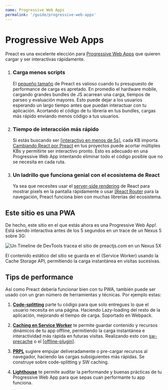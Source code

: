```yaml
---
name: Progressive Web Apps
permalink: '/guide/progressive-web-apps'
---
```


# Progressive Web Apps

Preact es una excelente elección para [Progressive Web Apps](https://developers.google.com/web/progressive-web-apps/) que quieren cargar y ser interactivas rápidamente.

<ol class="list-view">
    <li class="list-item">
        <div class="list-header">
          <div class="_bubble" style="background-image: url(/assets/pwa-guide/load-less-script.svg);"></div>
        </div>
        <div class="list-detail">
          <div class="_title-block">
            <h3>Carga menos scripts</h3>
          </div>
          <p class="_summary">El <a href="/about/project-goals">pequeño tamaño</a> de Preact es valioso cuando tu presupuesto de performance de carga es apretado. En promedio el hardware mobile, cargando grandes bundles de JS acarrean una carga, tiempos de parseo y evaluación mayores. Esto puede dejar a los usuarios esperando un largo tiempo antes que puedan interactuar con tu aplicación.  Acortando el código de tu librería en tus bundles, cargas más rápido enviando menos código a tus usuarios. </p>
        </div>
    </li>
    <li class="list-item">
        <div class="list-header">
          <div class="_bubble" style="background-image: url(/assets/pwa-guide/faster-tti.svg);"></div>
        </div>
        <div class="list-detail">
          <div class="_title-block">
            <h3>Tiempo de interacción más rápido</h3>
          </div>
          <p class="_summary">Si estás buscando ser <a href="https://infrequently.org/2016/09/what-exactly-makes-something-a-progressive-web-app/">[interactivo en menos de 5s]</a>, cada KB importa. <a href="/guide/switching-to-preact">Cambiando React por Preact</a> en tus proyectos puede acortar múltiples KBs y permitirte ser interactivo pronto. Esto es adecuado en una Progressive Web App intentando eliminar todo el código posible que no se necesita en cada ruta.</p>
        </div>
    </li>
    <li class="list-item">
        <div class="list-header">
          <div class="_bubble" style="background-image: url(/assets/pwa-guide/building-block.svg);"></div>
        </div>
        <div class="list-detail">
          <div class="_title-block">
            <h3>Un ladrillo que funciona genial con el ecosistema de React</h3>
          </div>
          <p class="_summary">Ya sea que necesites usar el <a href="https://facebook.github.io/react/docs/react-dom-server.html">server-side rendering</a> de React para mostrar pixels en la pantalla rápidamente o usar <a href="https://github.com/ReactTraining/react-router">[React Router</a> para la navegación, Preact funciona bien con muchas librerías del ecosistema. </p>
        </div>
    </li>
</ol>

## Este sitio es una PWA

De hecho, este sitio en el que estás ahora es una Progressive Web App!. Está siendo interactiva antes de los 5 segundos en un trace de un Nexus 5 sobre 3G:

<img src="/assets/pwa-guide/timeline.jpg" alt="Un Timeline de DevTools tracea el sitio de preactjs.com en un Nexus 5X"/>

El contenido estático del sitio se guarda en el (Service Worker) usando la Cache Storage API, permitiendo la carga instantánea en visitas sucesivas.

## Tips de performance

Así como Preact debería funcionar bien con tu PWA, también puede ser usado con un gran número de herramientas y técnicas. Por ejemplo estas:

<ol class="list-view">
    <li class="list-item">
        <div class="list-header">
          <div class="_bubble" style="background-image: url(/assets/pwa-guide/code-splitting.svg);"></div>
        </div>
        <div class="list-detail">
          <p class="_summary"><strong><a href="https://webpack.github.io/docs/code-splitting.html">Code-splitting</a></strong> parte tu código para que solo entregues lo que el usuario necesita en una página. Haciendo Lazy-loading del resto de la aplicación, mejorando el tiempo de carga. Soportado en Webpack.</p>
        </div>
    </li>
    <li class="list-item">
        <div class="list-header">
          <div class="_bubble" style="background-image: url(/assets/pwa-guide/service-worker-caching.svg);"></div>
        </div>
        <div class="list-detail">
          <p class="_summary"><strong><a href="https://developers.google.com/web/fundamentals/getting-started/primers/service-workers">Caching en Service Worker</a></strong> te permite guardar contenido y recursos dinámicos de tu app offline, permitiendo la carga instantánea e interactividad más rápida en futuras visitas. Realizando esto con <a href="https://github.com/GoogleChrome/sw-precache#wrappers-and-starter-kits">sw-precache</a> o el <a href="https://github.com/NekR/offline-plugin">[offline-plugin]</a>.</p>
        </div>
    </li>
    <li class="list-item">
        <div class="list-header">
          <div class="_bubble" style="background-image: url(/assets/pwa-guide/prpl.svg);"></div>
        </div>
        <div class="list-detail">
          <p class="_summary"><strong><a href="https://developers.google.com/web/fundamentals/performance/prpl-pattern/">PRPL</a></strong> sugiere empujar deliveradamente o pre-cargar recursos al navegador, haciendo las cargas subsiguientes más rápidas. Se construye sobre code-splitting y SW caching. </p>
        </div>
    </li>
    <li class="list-item">
        <div class="list-header">
          <div class="_bubble" style="background-image: url(/assets/pwa-guide/lighthouse.svg);"></div>
        </div>
        <div class="list-detail">
          <p class="_summary"><strong><a href="https://github.com/GoogleChrome/lighthouse/">Lighthouse</a></strong> te permite auditar la performande y buenas prácticas de tu Progressive Web App para que sepas cuan performante tu app funciona.</p>
        </div>
    </li>
</ol>
